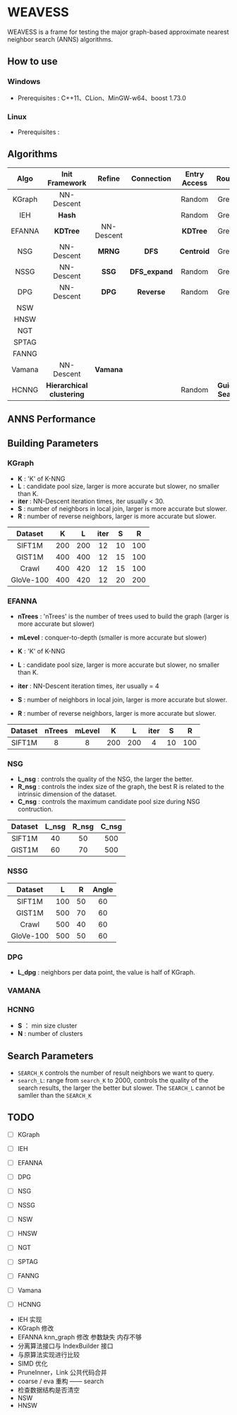 # WEAVESS

WEAVESS is a frame for testing the major graph-based approximate nearest neighbor search (ANNS) algorithms.

## How to use

### Windows

* Prerequisites : C++11、CLion、MinGW-w64、boost 1.73.0

### Linux

* Prerequisites : 

## Algorithms

|  Algo  |  Init Framework              |     Refine     | Connection   |Entry Access | Routing             |
|:------:| :---------------------------:| :------------: | :----------: | :----------:| :------------------:|
| KGraph |  NN-Descent                  |                |              | Random      |  Greedy             |
| IEH    |  **Hash**                    |                |              | Random      |  Greedy             |
| EFANNA |  **KDTree**                  |  NN-Descent    |              | **KDTree**  |  Greedy             |
| NSG    |  NN-Descent                  |  **MRNG**      |**DFS**       | **Centroid**|  Greedy             |
| NSSG   |  NN-Descent                  |  **SSG**       |**DFS_expand**| Random      |  Greedy             |
| DPG    |  NN-Descent                  |  **DPG**       |**Reverse**   | Random      |  Greedy             |
| NSW    |                              |                |              |             |                     |
| HNSW   |                              |                |              |             |                     |
| NGT    |                              |                |              |             |                     |
| SPTAG  |                              |                |              |             |                     |
| FANNG  |                              |                |              |             |                     |
|Vamana  |  NN-Descent                  |  **Vamana**    |              |             |                     |
| HCNNG  |  **Hierarchical clustering** |                |              | Random      |  **Guided Search**  |



## ANNS Performance


## Building Parameters

### KGraph

* **K** : 'K' of K-NNG
* **L** : candidate pool size, larger is more accurate but slower, no smaller than K.
* **iter** : NN-Descent iteration times, iter usually < 30.
* **S** : number of neighbors in local join, larger is more accurate but slower.
* **R** : number of reverse neighbors, larger is more accurate but slower.

|  Dataset  |  K  |  L  | iter |  S |  R  |
|:---------:|:---:|:---:|:----:|:--:|:---:|
| SIFT1M    | 200 | 200 |  12  | 10 | 100 |
| GIST1M    | 400 | 400 |  12  | 15 | 100 |
| Crawl     | 400 | 420 |  12  | 15 | 100 |
| GloVe-100 | 400 | 420 |  12  | 20 | 200 |

### EFANNA

* **nTrees** : 'nTrees' is the number of trees used to build the graph (larger is more accurate but slower)
* **mLevel** : conquer-to-depth (smaller is more accurate but slower) 

* **K** : 'K' of K-NNG
* **L** : candidate pool size, larger is more accurate but slower, no smaller than K.
* **iter** : NN-Descent iteration times, iter usually = 4
* **S** : number of neighbors in local join, larger is more accurate but slower.
* **R** : number of reverse neighbors, larger is more accurate but slower.

|  Dataset  |  nTrees | mLevel |  K  |  L  | iter |  S |  R  |
|:---------:|:-------:|:------:|:---:|:---:|:----:|:--:|:---:|
| SIFT1M    |    8    |  8     | 200 | 200 | 4    | 10 | 100 |

### NSG

+ **L_nsg** : controls the quality of the NSG, the larger the better.
+ **R_nsg** : controls the index size of the graph, the best R is related to the intrinsic dimension of the dataset.
+ **C_nsg** : controls the maximum candidate pool size during NSG contruction.

| Dataset |  L_nsg |  R_nsg |  C_nsg  |
|:-------:|:--:|:--:|:---:|
|  SIFT1M | 40 | 50 | 500 |
|  GIST1M | 60 | 70 | 500 |


### NSSG

|  Dataset  |  L  |  R  | Angle |
|:---------:|:---:|:---:|:-----:|
| SIFT1M    | 100 | 50  |  60   |
| GIST1M    | 500 | 70  |  60   |
| Crawl     | 500 | 40  |  60   |
| GloVe-100 | 500 | 50  |  60   |


### DPG

* **L_dpg** : neighbors per data point, the value is half of KGraph.

### VAMANA

### HCNNG

* **S** ： min size cluster
* **N** : number of clusters

## Search Parameters

+ `SEARCH_K` controls the number of result neighbors we want to query.
+ `search_L`: range from `search_K` to 2000, controls the quality of the search results, 
the larger the better but slower. The `SEARCH_L` cannot be samller than the `SEARCH_K`


## TODO

-[ ] KGraph

-[ ] IEH

-[ ] EFANNA

-[ ] DPG

-[ ] NSG

-[ ] NSSG

-[ ] NSW

-[ ] HNSW

-[ ] NGT

-[ ] SPTAG

-[ ] FANNG

-[ ] Vamana

-[ ] HCNNG


* IEH 实现
* KGraph 修改
* EFANNA knn_graph 修改  参数缺失 内存不够
* 分离算法接口与 IndexBuilder 接口
* 与原算法实现进行比较
* SIMD 优化
* PruneInner，Link 公共代码合并
* coarse / eva 重构 —— search
* 检查数据结构是否清空
* NSW 
* HNSW
